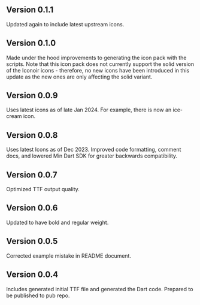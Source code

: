 ## Version 0.1.1

Updated again to include latest upstream icons.

## Version 0.1.0

Made under the hood improvements to generating the icon pack with the scripts. Note that this icon pack does not currently support the solid version of the Iconoir icons - therefore, no new icons have been introduced in this update as the new ones are only affecting the solid variant.

## Version 0.0.9

Uses latest icons as of late Jan 2024. For example, there is now an ice-cream icon.

## Version 0.0.8

Uses latest Icons as of Dec 2023. Improved code formatting, comment docs, and lowered Min Dart SDK for greater backwards compatibility.

## Version 0.0.7

Optimized TTF output quality.

## Version 0.0.6

Updated to have bold and regular weight.

## Version 0.0.5

Corrected example mistake in README document.

## Version 0.0.4

Includes generated initial TTF file and generated the Dart code. Prepared to be published to pub repo.